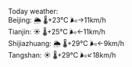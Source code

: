 Today weather:  
Beijing: 🌦   🌡️+23°C 🌬️→11km/h  
Tianjin: ☀️   🌡️+25°C 🌬️←11km/h  
Shijiazhuang: 🌦   🌡️+29°C 🌬️←9km/h  
Tangshan: ☀️   🌡️+29°C 🌬️↙18km/h  
